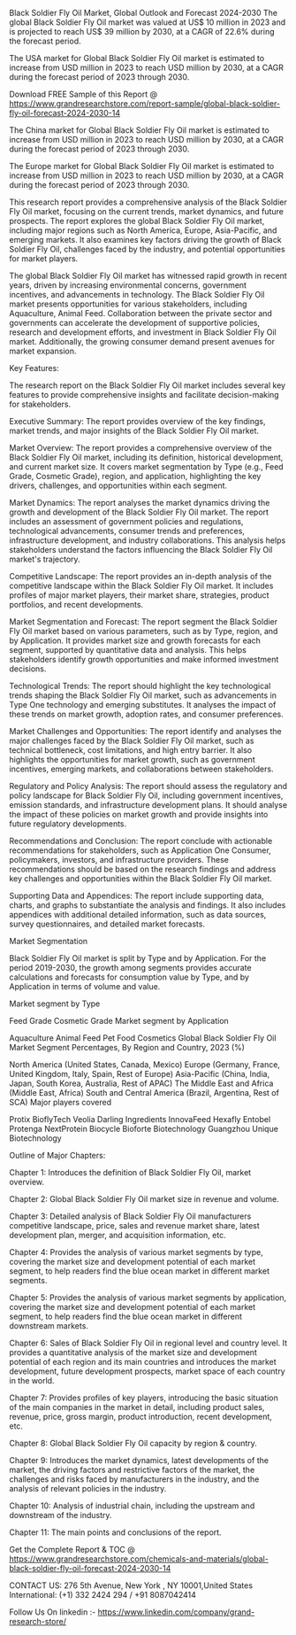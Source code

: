 Black Soldier Fly Oil Market, Global Outlook and Forecast 2024-2030
The global Black Soldier Fly Oil market was valued at US$ 10 million in 2023 and is projected to reach US$ 39 million by 2030, at a CAGR of 22.6% during the forecast period.

The USA market for Global Black Soldier Fly Oil market is estimated to increase from USD million in 2023 to reach USD million by 2030, at a CAGR during the forecast period of 2023 through 2030.

Download FREE Sample of this Report @ https://www.grandresearchstore.com/report-sample/global-black-soldier-fly-oil-forecast-2024-2030-14

The China market for Global Black Soldier Fly Oil market is estimated to increase from USD million in 2023 to reach USD million by 2030, at a CAGR during the forecast period of 2023 through 2030.

The Europe market for Global Black Soldier Fly Oil market is estimated to increase from USD million in 2023 to reach USD million by 2030, at a CAGR during the forecast period of 2023 through 2030.

This research report provides a comprehensive analysis of the Black Soldier Fly Oil market, focusing on the current trends, market dynamics, and future prospects. The report explores the global Black Soldier Fly Oil market, including major regions such as North America, Europe, Asia-Pacific, and emerging markets. It also examines key factors driving the growth of Black Soldier Fly Oil, challenges faced by the industry, and potential opportunities for market players.

The global Black Soldier Fly Oil market has witnessed rapid growth in recent years, driven by increasing environmental concerns, government incentives, and advancements in technology. The Black Soldier Fly Oil market presents opportunities for various stakeholders, including Aquaculture, Animal Feed. Collaboration between the private sector and governments can accelerate the development of supportive policies, research and development efforts, and investment in Black Soldier Fly Oil market. Additionally, the growing consumer demand present avenues for market expansion.

Key Features:

The research report on the Black Soldier Fly Oil market includes several key features to provide comprehensive insights and facilitate decision-making for stakeholders.

Executive Summary: The report provides overview of the key findings, market trends, and major insights of the Black Soldier Fly Oil market.

Market Overview: The report provides a comprehensive overview of the Black Soldier Fly Oil market, including its definition, historical development, and current market size. It covers market segmentation by Type (e.g., Feed Grade, Cosmetic Grade), region, and application, highlighting the key drivers, challenges, and opportunities within each segment.

Market Dynamics: The report analyses the market dynamics driving the growth and development of the Black Soldier Fly Oil market. The report includes an assessment of government policies and regulations, technological advancements, consumer trends and preferences, infrastructure development, and industry collaborations. This analysis helps stakeholders understand the factors influencing the Black Soldier Fly Oil market's trajectory.

Competitive Landscape: The report provides an in-depth analysis of the competitive landscape within the Black Soldier Fly Oil market. It includes profiles of major market players, their market share, strategies, product portfolios, and recent developments.

Market Segmentation and Forecast: The report segment the Black Soldier Fly Oil market based on various parameters, such as by Type, region, and by Application. It provides market size and growth forecasts for each segment, supported by quantitative data and analysis. This helps stakeholders identify growth opportunities and make informed investment decisions.

Technological Trends: The report should highlight the key technological trends shaping the Black Soldier Fly Oil market, such as advancements in Type One technology and emerging substitutes. It analyses the impact of these trends on market growth, adoption rates, and consumer preferences.

Market Challenges and Opportunities: The report identify and analyses the major challenges faced by the Black Soldier Fly Oil market, such as technical bottleneck, cost limitations, and high entry barrier. It also highlights the opportunities for market growth, such as government incentives, emerging markets, and collaborations between stakeholders.

Regulatory and Policy Analysis: The report should assess the regulatory and policy landscape for Black Soldier Fly Oil, including government incentives, emission standards, and infrastructure development plans. It should analyse the impact of these policies on market growth and provide insights into future regulatory developments.

Recommendations and Conclusion: The report conclude with actionable recommendations for stakeholders, such as Application One Consumer, policymakers, investors, and infrastructure providers. These recommendations should be based on the research findings and address key challenges and opportunities within the Black Soldier Fly Oil market.

Supporting Data and Appendices: The report include supporting data, charts, and graphs to substantiate the analysis and findings. It also includes appendices with additional detailed information, such as data sources, survey questionnaires, and detailed market forecasts.

Market Segmentation

Black Soldier Fly Oil market is split by Type and by Application. For the period 2019-2030, the growth among segments provides accurate calculations and forecasts for consumption value by Type, and by Application in terms of volume and value.

Market segment by Type

Feed Grade
Cosmetic Grade
Market segment by Application

Aquaculture
Animal Feed
Pet Food
Cosmetics
Global Black Soldier Fly Oil Market Segment Percentages, By Region and Country, 2023 (%)

North America (United States, Canada, Mexico)
Europe (Germany, France, United Kingdom, Italy, Spain, Rest of Europe)
Asia-Pacific (China, India, Japan, South Korea, Australia, Rest of APAC)
The Middle East and Africa (Middle East, Africa)
South and Central America (Brazil, Argentina, Rest of SCA)
Major players covered

Protix
BioflyTech
Veolia
Darling Ingredients
InnovaFeed
Hexafly
Entobel
Protenga
NextProtein
Biocycle
Bioforte Biotechnology
Guangzhou Unique Biotechnology

Outline of Major Chapters:

Chapter 1: Introduces the definition of Black Soldier Fly Oil, market overview.

Chapter 2: Global Black Soldier Fly Oil market size in revenue and volume.

Chapter 3: Detailed analysis of Black Soldier Fly Oil manufacturers competitive landscape, price, sales and revenue market share, latest development plan, merger, and acquisition information, etc.

Chapter 4: Provides the analysis of various market segments by type, covering the market size and development potential of each market segment, to help readers find the blue ocean market in different market segments.

Chapter 5: Provides the analysis of various market segments by application, covering the market size and development potential of each market segment, to help readers find the blue ocean market in different downstream markets.

Chapter 6: Sales of Black Soldier Fly Oil in regional level and country level. It provides a quantitative analysis of the market size and development potential of each region and its main countries and introduces the market development, future development prospects, market space of each country in the world.

Chapter 7: Provides profiles of key players, introducing the basic situation of the main companies in the market in detail, including product sales, revenue, price, gross margin, product introduction, recent development, etc.

Chapter 8: Global Black Soldier Fly Oil capacity by region & country.

Chapter 9: Introduces the market dynamics, latest developments of the market, the driving factors and restrictive factors of the market, the challenges and risks faced by manufacturers in the industry, and the analysis of relevant policies in the industry.

Chapter 10: Analysis of industrial chain, including the upstream and downstream of the industry.

Chapter 11: The main points and conclusions of the report.

Get the Complete Report & TOC @ https://www.grandresearchstore.com/chemicals-and-materials/global-black-soldier-fly-oil-forecast-2024-2030-14

CONTACT US:
276 5th Avenue, New York , NY 10001,United States
International: (+1) 332 2424 294 / +91 8087042414

Follow Us On linkedin :- https://www.linkedin.com/company/grand-research-store/
